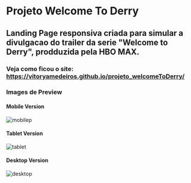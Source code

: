 # Projeto Welcome To Derry
## Landing Page responsiva criada para simular a divulgacao do trailer da serie "Welcome to Derry", prodduzida pela HBO MAX.
### Veja como ficou o site: https://vitoryamedeiros.github.io/projeto_welcomeToDerry/
### Images de Preview
#### Mobile Version
![mobilep](https://github.com/vitoryamedeiros/projeto_welcomeToDerry/assets/110641657/426bad3c-75ca-41aa-8128-1520d5deebcc)

#### Tablet Version
![tablet](https://github.com/vitoryamedeiros/projeto_welcomeToDerry/assets/110641657/2a6fb25a-5663-4178-90ea-b92044040927)

#### Desktop Version
![desktop](https://github.com/vitoryamedeiros/projeto_welcomeToDerry/assets/110641657/120b5ebd-0dae-45d7-aaa7-7f577aa92340)
